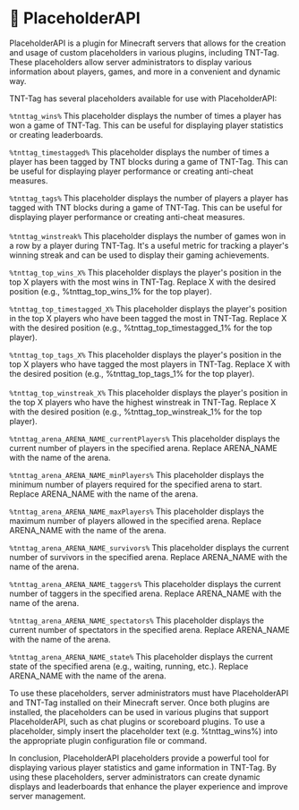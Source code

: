 # 📂 PlaceholderAPI

PlaceholderAPI is a plugin for Minecraft servers that allows for the creation and usage of custom placeholders in various plugins, including TNT-Tag. These placeholders allow server administrators to display various information about players, games, and more in a convenient and dynamic way.

TNT-Tag has several placeholders available for use with PlaceholderAPI:

`%tnttag_wins%` This placeholder displays the number of times a player has won a game of TNT-Tag. This can be useful for displaying player statistics or creating leaderboards.

`%tnttag_timestagged%` This placeholder displays the number of times a player has been tagged by TNT blocks during a game of TNT-Tag. This can be useful for displaying player performance or creating anti-cheat measures.

`%tnttag_tags%` This placeholder displays the number of players a player has tagged with TNT blocks during a game of TNT-Tag. This can be useful for displaying player performance or creating anti-cheat measures.\
\
`%tnttag_winstreak%` This placeholder displays the number of games won in a row by a player during TNT-Tag. It's a useful metric for tracking a player's winning streak and can be used to display their gaming achievements.

`%tnttag_top_wins_X%` This placeholder displays the player's position in the top X players with the most wins in TNT-Tag. Replace X with the desired position (e.g., %tnttag\_top\_wins\_1% for the top player).

`%tnttag_top_timestagged_X%` This placeholder displays the player's position in the top X players who have been tagged the most in TNT-Tag. Replace X with the desired position (e.g., %tnttag\_top\_timestagged\_1% for the top player).

`%tnttag_top_tags_X%` This placeholder displays the player's position in the top X players who have tagged the most players in TNT-Tag. Replace X with the desired position (e.g., %tnttag\_top\_tags\_1% for the top player).\
\
`%tnttag_top_winstreak_X%` This placeholder displays the player's position in the top X players who have the highest winstreak in TNT-Tag. Replace X with the desired position (e.g., %tnttag\_top\_winstreak\_1% for the top player).

`%tnttag_arena_ARENA_NAME_currentPlayers%` This placeholder displays the current number of players in the specified arena. Replace ARENA\_NAME with the name of the arena.

`%tnttag_arena_ARENA_NAME_minPlayers%` This placeholder displays the minimum number of players required for the specified arena to start. Replace ARENA\_NAME with the name of the arena.

`%tnttag_arena_ARENA_NAME_maxPlayers%` This placeholder displays the maximum number of players allowed in the specified arena. Replace ARENA\_NAME with the name of the arena.

`%tnttag_arena_ARENA_NAME_survivors%` This placeholder displays the current number of survivors in the specified arena. Replace ARENA\_NAME with the name of the arena.

`%tnttag_arena_ARENA_NAME_taggers%` This placeholder displays the current number of taggers in the specified arena. Replace ARENA\_NAME with the name of the arena.

`%tnttag_arena_ARENA_NAME_spectators%` This placeholder displays the current number of spectators in the specified arena. Replace ARENA\_NAME with the name of the arena.

`%tnttag_arena_ARENA_NAME_state%` This placeholder displays the current state of the specified arena (e.g., waiting, running, etc.). Replace ARENA\_NAME with the name of the arena.



To use these placeholders, server administrators must have PlaceholderAPI and TNT-Tag installed on their Minecraft server. Once both plugins are installed, the placeholders can be used in various plugins that support PlaceholderAPI, such as chat plugins or scoreboard plugins. To use a placeholder, simply insert the placeholder text (e.g. %tnttag\_wins%) into the appropriate plugin configuration file or command.

In conclusion, PlaceholderAPI placeholders provide a powerful tool for displaying various player statistics and game information in TNT-Tag. By using these placeholders, server administrators can create dynamic displays and leaderboards that enhance the player experience and improve server management.
